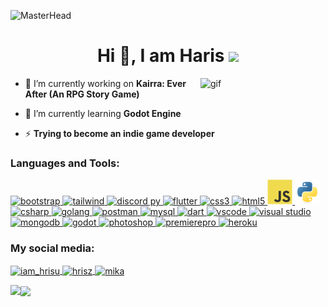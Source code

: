 ![MasterHead](https://lh3.googleusercontent.com/pw/AP1GczOha4C1_FMssKodAO6qURIx9qbszp1lqBmxpERsTGt-SSAXB8l0TY14jrqjjy-ZwTGIm-Gqsfu7kgngIS0wAdlXHx9H664Fktqh3XLttydefBNc-O_iUQsYiXf552MF6MWxPYu_QrCNSPA7z05poccB=w1920-h440-s-no-gm)
<h1 align="center">Hi 👋, I am Haris <span><img src="https://i0.wp.com/walfiegif.wordpress.com/wp-content/uploads/2024/09/out-transparent-3.gif?resize=560%2C560&ssl=1" width="50"></span></h1>
<img align="right" alt="gif" width="200" src="https://media.tenor.com/a6rMUMQktqsAAAAi/amelia-amelia-watson.gif">

- 🔭 I’m currently working on **Kairra: Ever After (An RPG Story Game)**

- 🌱 I’m currently learning **Godot Engine**

- ⚡ **Trying to become an indie game developer**

<h3 align="left">Languages and Tools:</h3>
<p align="left">
  <a href="https://getbootstrap.com" target="_blank" rel="noreferrer">
    <img src="https://getbootstrap.com/docs/5.0/assets/brand/bootstrap-logo-shadow.png" alt="bootstrap" width="50" height="40"/>
  </a>
  <a href="https://tailwindcss.com/" target="_blank" rel="noreferrer">
    <img src="https://upload.wikimedia.org/wikipedia/commons/thumb/d/d5/Tailwind_CSS_Logo.svg/512px-Tailwind_CSS_Logo.svg.png" alt="tailwind" width="50" height="35"/>
  </a>
  <a href="https://discordpy.readthedocs.io/en/stable/" target="_blank" rel="noreferrer">
    <img src="https://i.namu.wiki/i/Bmws3Lut9SPDLijBh6RUMz9VtYxjrmXWjlZBF2dgeTYMOGAKntfH1VQnuinzwv7fmy2xoik3csUhyqrchSyKmQ.webp" alt="discord py" width="40" height="40"/>
  </a>
  <a href="https://flutter.dev/" target="_blank" rel="noreferrer">
    <img src="https://upload.wikimedia.org/wikipedia/commons/thumb/7/79/Flutter_logo.svg/2048px-Flutter_logo.svg.png" alt="flutter" width="40" height="40"/>
  </a>
  <a href="https://www.w3schools.com/css/" target="_blank" rel="noreferrer">
    <img src="https://upload.wikimedia.org/wikipedia/commons/thumb/6/62/CSS3_logo.svg/800px-CSS3_logo.svg.png" alt="css3" width="40" height="40"/>
  </a>
  <a href="https://www.w3.org/html" target="_blank" rel="noreferrer">
    <img src="https://upload.wikimedia.org/wikipedia/commons/thumb/3/38/HTML5_Badge.svg/1024px-HTML5_Badge.svg.png" alt="html5" width="40" height="40"/>
  </a>
  <a href="https://developer.mozilla.org/en-US/docs/Web/JavaScript" target="_blank" rel="noreferrer">
    <img src="https://raw.githubusercontent.com/devicons/devicon/master/icons/javascript/javascript-original.svg" alt="javascript" width="40" height="40"/>
  </a>
  <a href="https://www.python.org" target="_blank" rel="noreferrer">
    <img src="https://raw.githubusercontent.com/devicons/devicon/master/icons/python/python-original.svg" alt="python" width="40" height="40"/>
  </a>
  <a href="https://www.w3schools.com/cs" target="_blank" rel="noreferrer">
    <img src="https://upload.wikimedia.org/wikipedia/commons/thumb/b/bd/Logo_C_sharp.svg/1200px-Logo_C_sharp.svg.png" alt="csharp" width="35" height="40"/>
  </a>
  <a href="https://go.dev/" target="_blank" rel="noreferrer">
    <img src="https://go.dev/blog/go-brand/Go-Logo/PNG/Go-Logo_Blue.png" alt="golang" width="40" height="35"/>
  </a>
  <a href="https://www.postman.com/" target="_blank" rel="noreferrer">
    <img src="https://cdnlogo.com/logos/p/20/postman.svg" alt="postman" width="40" height="40"/>
  </a>
  <a href="https://www.mysql.com/" target="_blank" rel="noreferrer">
    <img src="https://www.pngplay.com/wp-content/uploads/7/Mysql-Logo-PNG-Free-File-Download.png" alt="mysql" width="40" height="40"/>
  </a>
  <a href="https://dart.dev/" target="_blank" rel="noreferrer">
    <img src="https://upload.wikimedia.org/wikipedia/commons/c/c6/Dart_logo.png" alt="dart" width="40" height="40"/>
  </a>
  <a href="https://code.visualstudio.com" target="_blank" rel="noreferrer">
    <img src="https://uxwing.com/wp-content/themes/uxwing/download/brands-and-social-media/visual-studio-code-icon.png" alt="vscode" width="40" height="40"/>
  </a>
  <a href="https://visualstudio.microsoft.com/" target="_blank" rel="noreferrer">
    <img src="https://upload.wikimedia.org/wikipedia/commons/thumb/5/59/Visual_Studio_Icon_2019.svg/768px-Visual_Studio_Icon_2019.svg.png" alt="visual studio" width="40" height="40"/>
  </a>
  <a href="https://www.mongodb.com/" target="_blank" rel="noreferrer">
    <img src="https://www.cdnlogo.com/logos/m/30/mongodb-icon.svg" alt="mongodb" width="35" height="40"/>
  </a>
  <a href="https://godotengine.org/" target="_blank" rel="noreferrer">
    <img src="https://upload.wikimedia.org/wikipedia/commons/thumb/6/6a/Godot_icon.svg/1200px-Godot_icon.svg.png" alt="godot" width="40" height="40"/>
  </a>
  <a href="https://www.photoshop.com/en" target="_blank" rel="noreferrer">
    <img src="https://upload.wikimedia.org/wikipedia/commons/thumb/a/af/Adobe_Photoshop_CC_icon.svg/1200px-Adobe_Photoshop_CC_icon.svg.png" alt="photoshop" width="40" height="40"/>
  </a>
  <a href="https://www.adobe.com/id_id/products/premiere.html" target="_blank" rel="noreferrer">
    <img src="https://upload.wikimedia.org/wikipedia/commons/thumb/4/40/Adobe_Premiere_Pro_CC_icon.svg/2101px-Adobe_Premiere_Pro_CC_icon.svg.png" alt="premierepro" width="40" height="40"/>
  </a>
  <a href="https://www.heroku.com/" target="_blank" rel="noreferrer">
    <img src="https://static-00.iconduck.com/assets.00/heroku-icon-2048x2048-4rs1dp6p.png" alt="heroku" width="40" height="40"/>
  </a>
</p>

<h3 align="left">My social media:</h3>
<p align="left">
  <a href="https://instagram.com/mikazuumi" target="blank">
    <img align="center" src="https://upload.wikimedia.org/wikipedia/commons/thumb/e/e7/Instagram_logo_2016.svg/2048px-Instagram_logo_2016.svg.png" alt="iam_hrisu" height="26" width="26"/>
  </a>
  <a href="https://www.youtube.com/c/hrisz" target="blank">
    <img align="center" src="https://www.freepnglogos.com/uploads/youtube-play-red-logo-png-transparent-background-6.png" alt="hrisz" height="28" width="38" />
  </a>
  <a href="https://www.pixiv.net/en/users/87968002" target="blank">
    <img align="center" src="https://asset.brandfetch.io/idIlKj_n7C/idJlkzQmpx.jpeg" alt="mika" height="24" width="24" />
  </a>
</p>

<p><img align="left" src="https://github-readme-stats.vercel.app/api/top-langs/?username=hrisz&theme=tokyonight&layout=compact"></p>
<p><img align="center" src="https://github-readme-stats.vercel.app/api?username=hrisz&show_icons=true&theme=tokyonight"></p>
